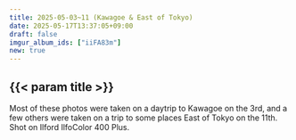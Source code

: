 ```yaml
---
title: 2025-05-03~11 (Kawagoe & East of Tokyo)
date: 2025-05-17T13:37:05+09:00
draft: false
imgur_album_ids: ["iiFA83m"]
new: true
---
```


<h2 id="title">{{< param title >}}</h2>

Most of these photos were taken on a daytrip to Kawagoe on the 3rd, and a few others were taken on a trip to some places East of Tokyo on the 11th.<br>
Shot on Ilford IlfoColor 400 Plus.
